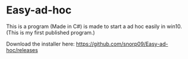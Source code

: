 # Easy-ad-hoc
This is a program (Made in C#) is made to start a ad hoc easily in win10. (This is my first published program.)

Download the installer here: https://github.com/snorp09/Easy-ad-hoc/releases
